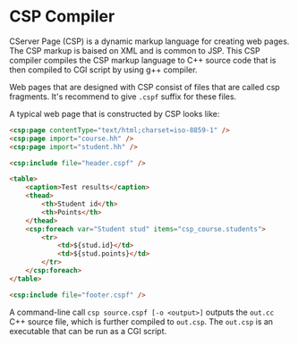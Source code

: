 # CSP Compiler

CServer Page (CSP) is a dynamic markup language for creating web pages. The CSP markup is baised on XML and is common to JSP. This CSP compiler compiles the CSP markup language to C++ source code that is then compiled to CGI script by using g++ compiler.

Web pages that are designed with CSP consist of files that are called csp fragments. It's recommend to give `.cspf` suffix for these files.

A typical web page that is constructed by CSP looks like:

```html
<csp:page contentType="text/html;charset=iso-8859-1" />
<csp:page import="course.hh" />
<csp:page import="student.hh" />

<csp:include file="header.cspf" />

<table>
    <caption>Test results</caption>
    <thead>
        <th>Student id</th>
        <th>Points</th>
    </thead>
    <csp:foreach var="Student stud" items="csp_course.students">
        <tr>
            <td>${stud.id}</td>
            <td>${stud.points}</td>
        </tr>
    </csp:foreach>
</table>

<csp:include file="footer.cspf" />
```

A command-line call `csp source.cspf [-o <output>]` outputs the `out.cc` C++ source file, which is further compiled to `out.csp`. The `out.csp` is an executable that can be run as a CGI script.
